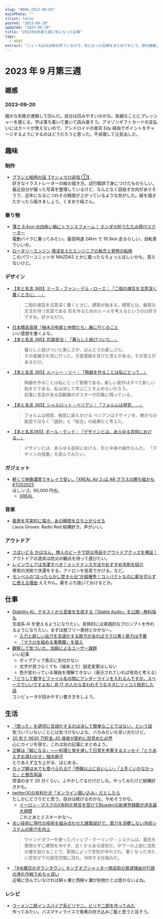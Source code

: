 ```yaml
---
slug: "NEWS-2023-09-03"
mainPhoto: ""
illust: false
posted: "2023-09-20"
updated: "2023-09-20"
title: "2023年9月第三週に気になった記事"
tags:
  - NEWS
extract: "ニュースはほぼ毎日見ているので、気になった記事をまとめておこう。週刊連載したい。"
---
```


# 2023 年 9 月第三週

## 雑感

### 2023-09-20

細かな失敗が連鎖して凹んだ。自分は凹みやすいのかな。些細なことにプレッシャーを感じる。字は落ち着いて書いて読み直そう。アマゾンギフトカードの支払いにはカードが使えないので、アンドロイドの楽天 Edy 経由でポイントをチャージするようにするのはどうだろうと思った。不貞寝して元気出した。

## 趣味

### 制作

- [ブラシと絵柄の話【マシュマロ返信 ①】](https://junkuma.fanbox.cc/posts/6268392?utm_campaign=post_page&utm_medium=share&utm_source=twitter)  
  好きなイラストレーターの絵の描き方。試行錯誤で身につけたものらしい。最近自分が撮った写真を整理しているけど、なんとなく目指す方向がありそうで、近年になるにつれその精度が上がっているような気がした。絵を描きたかったら描きましょう。くまおり純さん。

### 乗り物

- [薄さ 9.4cm の四角い箱にトランスフォーム！ ホンダの折りたたみ原付スクーター](https://www.gizmodo.jp/2023/09/motocompacto.html)  
  電動バイクに乗ってみたい。最高時速 24km で 19.3km 走るらしい。自転車でいいか。
- [ロータリーエンジン 復活支えたエンジニアの執念と発想の転換](https://www3.nhk.or.jp/news/html/20230920/k10014200941000.html)  
  このパワーユニットが MAZDA2 とかに載ったらちょっとほしいかも。買えないけど。

### デザイン

- [【本と名言 365】ミース・ファン・デル・ローエ｜「二個の煉瓦を注意深く置くときに、…」](https://casabrutus.com/categories/culture/373048)
  > 二個の煉瓦を注意深く置くときに、建築が始まる。建築とは、厳密な文法を持つ言語である
  > 形を作るためのルールを考えるというのは好きですね。好きなだけ。
- [日本橋高島屋『柚木沙弥郎と仲間たち』展に行くのこと](https://goldhead.hatenablog.com/entry/2023/09/17/230852)  
  いい感想を書くよな。
- [【本と名言 365】花森安治｜「暮らしと結びついた…」](https://casabrutus.com/categories/culture/371012)
  > 暮らしと結びついた美しさが、ほんとうの美しさだ。  
  > その昔展示を見に行った。大変感銘を受けた覚えがある。その覚えがあるだけ。
- [【本と名言 365】ルーシー・リー｜「陶器を作ることは私にとって…」](https://casabrutus.com/categories/culture/370991)
  > 陶器を作ることは私にとって冒険である。新しい創作はすべて新しい始まりである。私は決して学ぶことを止めないだろう。  
  > 記事に言及がある回顧展のポスターが印象に残っている。
- [【本と名言 365】シャルロット・ペリアン｜「フォルムは視覚、…」](https://casabrutus.com/categories/design/373083)
  > フォルムは視覚、触覚に訴えかける
  > ペリアンはデザインを、無からの創造ではなく「選択」と「総合」の結果だと考えた。
- [【本と名言365】ポール・ランド｜「デザインとは、あらゆる芸術における…」](https://casabrutus.com/categories/culture/374628)
  > デザインとは、あらゆる芸術における、形と中身の操作なんだ。
  「デザインの授業」を読んでみたい。

### ガジェット

- [軽くて映像濃厚でキレイで安い。｢XREAL Air 2｣は AR グラスの勝ち組かも #TGS2023](https://www.gizmodo.jp/2023/09/xreal-air-2-tgs-2023.html)  
  ほしンゴ。60,000 円也。
  - [XREAL](https://www.xreal.com/jp/air2/)

### 音楽

- [風景を写実的に描き、あの瞬間を立ち上がらせる](http://turntokyo.com/reviews/radio-red/)  
  Laura Groves: Radio Red 結構好き。声がいい。

### アウトドア

- [さばいどる かほなん、無人のビーチで防災用品やアウトドアグッズを検証！](https://www.bepal.net/archives/348810)
  アウトドアの道具は防災の観点を持って選びたい。
- [レインウェアは洗濯すべき？メンテナンス方法やおすすめ洗剤を紹介](https://www.bepal.net/archives/344649)  
  専用の洗剤で洗濯をする。アイロンを低音でかける。など。
- [モンベルの“ほったらかし焚き火台”が超優秀！コンパクトなのに薪を切らずに使える理由](https://www.bepal.net/archives/346429)
  ええやん。薪をぶち抜いておけるとか。

## 仕事

- [Stability AI、テキストから音楽を生成する「Stable Audio」を公開--無料版も](https://japan.cnet.com/article/35209144/)  
  生成系 AI を使えるようになりたい。具体的には実践的なプロンプトを作れるようになりたい。まずは脱フリー素材とかかな〜。
  - [入力と欲しい出力を言語化する能力があればマクロ書く能力は不要](https://anond.hatelabo.jp/20230919054140)
  - [「マクロを組める事務職」を狙え](https://anond.hatelabo.jp/20230919002911)
- [観察して気づいた、加齢によるユーザー課題](https://baigie.me/nippo/2023/09/20/seniors-and-design_nakashima/)  
  いい記事
  - ポップアップ表示に気付かない
  - 文字が見づらくても（端末上で）設定変更はしない
  - 色が変わっている理由を理解できない（表示されていれば有効と考える）
- [「どうして数字とファイル名の間にアンダーラインを入れるんですか。スペースでいいですよね」非 IT の人から言われそうなネタにツッコミ殺到した話](https://togetter.com/li/2227555)  
  コンピュータが読みやすい書き方をしよう。

## 生活

- [「困った」を適切に言語化するのは決して簡単なことではない、という話](https://blog.tinect.jp/?p=83431)  
  気づいていないことには気づけないよな。バカみたいな言い方だけど。
- [20 年で 9630 万貯金､45 歳彼が節約に目覚めた必然](https://toyokeizai.net/articles/-/699274?page=4)  
  心にカイジを宿せ。これは別の記事にまとめよう。
- [正解は「縦になる」――料理と食を通して日常を考察するエッセイ「とりあえずお湯わかせ」柚木麻子](https://nhkbook-hiraku.com/n/n068e5eaf0d2a)  
  とりあえず立ち上がる、はじめる。
- [カップ麺は水でも食べられる!?「想像以上においしい」「上手くいかなかった」と賛否両論](https://macaro-ni.jp/133075)  
   常温の水で 20 分くらい。ふやかしてるだけだしな。やってみたけど結構好きかも。
- [twitter(X)の有料化が「オンライン囲い込み」だとしたら](https://p-shirokuma.hatenadiary.com/entry/20230920/1695207151)  
  たしかにどうりだと思う。自分は続けるのかな。やめそうかな。
  - [イーロン・マスクのX有料化発言を受けてBlueskyの新規登録数が過去最大規模](https://gigazine.net/news/20230921-bluesky-user-growth/)  
    これとあとミスキーかな〜。
- [古い技術に現代の技術を組み合わせた建築設計で、電力を消費しない冷却システムの能力を向上](https://fabcross.jp/news/2023/20230921_new-test-chamber-created-to-find-better-ways-to-keep-people-cool.html)
  > ウインドタワーを使ったパッシブ・クーリング・システムは、電気を使用せずに建物を冷やす、古くからある技術だ。タワーの上部に湿気の層を設けることで、蒸発によって空気が冷やされ、重くなった冷たい空気が下の居住空間に流れ、冷却する仕組みだ。
- [「#水曜日のダウンタウン」キングオブシャッター商店街の衰退理由が行政の浄化作戦でめちゃ深い](https://togetter.com/li/2227864)  
  近場に住んでいなければ柳ヶ瀬と西柳ヶ瀬が別物だとは思わないよね。

### レシピ

- [ラーメン二郎インスパイア系ビリヤニ、ビリヤ二郎を作ってみた](https://dailyportalz.jp/kiji/biryani-jiro)  
  作ってみたい。バスマティライスで角煮の炊き込みご飯と思うと旨そう。
